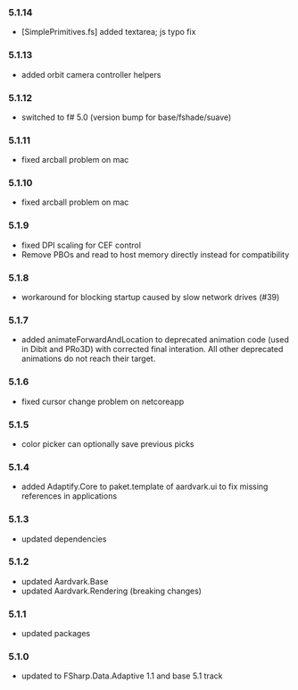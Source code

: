 ### 5.1.14
- [SimplePrimitives.fs] added textarea; js typo fix

### 5.1.13
- added orbit camera controller helpers

### 5.1.12
- switched to f# 5.0 (version bump for base/fshade/suave)

### 5.1.11
- fixed arcball problem on mac

### 5.1.10
- fixed arcball problem on mac

### 5.1.9
- fixed DPI scaling for CEF control
- Remove PBOs and read to host memory directly instead for compatibility

### 5.1.8
- workaround for blocking startup caused by slow network drives (#39)

### 5.1.7
- added animateForwardAndLocation to deprecated animation code (used in Dibit and PRo3D) with corrected final interation. All other deprecated animations do not reach their target.

### 5.1.6
- fixed cursor change problem on netcoreapp

### 5.1.5
- color picker can optionally save previous picks

### 5.1.4
- added Adaptify.Core to paket.template of aardvark.ui to fix missing references in applications

### 5.1.3
- updated dependencies

### 5.1.2
- updated Aardvark.Base
- updated Aardvark.Rendering (breaking changes)

### 5.1.1
- updated packages

### 5.1.0
- updated to FSharp.Data.Adaptive 1.1 and base 5.1 track